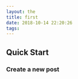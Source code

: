 ```yaml
---
layout: the
title: first
date: 2018-10-14 22:20:26
tags:
---
```


## Quick Start

### Create a new post
